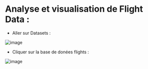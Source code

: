 # Analyse et visualisation de Flight Data :

- Aller sur Datasets : 

![image](https://user-images.githubusercontent.com/123749462/230634813-2cd6920b-2cd1-4719-867b-2450f4c51466.png)

- Cliquer sur la base de donées flights :

![image](https://user-images.githubusercontent.com/123749462/230635653-6784e4a5-86fa-47d9-b3d5-8faf31767e6d.png)
